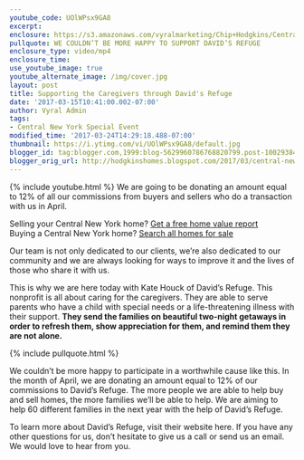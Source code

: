 ```yaml
---
youtube_code: UOlWPsx9GA8
excerpt:
enclosure: https://s3.amazonaws.com/vyralmarketing/Chip+Hodgkins/Central+New+York+Real+Estate+Agent-+We+Love+Giving+Back+to+Those+Who+Deserve+It.mp4
pullquote: WE COULDN’T BE MORE HAPPY TO SUPPORT DAVID’S REFUGE
enclosure_type: video/mp4
enclosure_time:
use_youtube_image: true
youtube_alternate_image: /img/cover.jpg
layout: post
title: Supporting the Caregivers through David's Refuge
date: '2017-03-15T10:41:00.002-07:00'
author: Vyral Admin
tags:
- Central New York Special Event
modified_time: '2017-03-24T14:29:18.488-07:00'
thumbnail: https://i.ytimg.com/vi/UOlWPsx9GA8/default.jpg
blogger_id: tag:blogger.com,1999:blog-5629960786768820799.post-100293844526271348
blogger_orig_url: http://hodgkinshomes.blogspot.com/2017/03/central-new-york-real-estate-agent-we.html
---
```

{% include youtube.html %}
We are going to be donating an amount equal to 12% of all our commissions from buyers and sellers who do a transaction with us in April.

<div class="post-cta">
Selling your Central New York home? <a href="https://www.hodgkinshomes.com/sell/" target="_blank">Get a free home value report</a><br>
Buying a Central New York home?  <a href="https://www.hodgkinshomes.com/results-gallery/?userID=all" target="_blank">Search all homes for sale</a>
</div>

Our team is not only dedicated to our clients, we’re also dedicated to our community and we are always looking for ways to improve it and the lives of those who share it with us.

This is why we are here today with Kate Houck of David’s Refuge. This nonprofit is all about caring for the caregivers. They are able to serve parents who have a child with special needs or a life-threatening illness with their support. **They send the families on beautiful two-night getaways in order to refresh them, show appreciation for them, and remind them they are not alone.**

{% include pullquote.html %}

We couldn’t be more happy to participate in a worthwhile cause like this. In the month of April, we are donating an amount equal to 12% of our commissions to David’s Refuge. The more people we are able to help buy and sell homes, the more families we’ll be able to help. We are aiming to help 60 different families in the next year with the help of David’s Refuge.

To learn more about David’s Refuge, visit their website here. If you have any other questions for us, don’t hesitate to give us a call or send us an email. We would love to hear from you.
